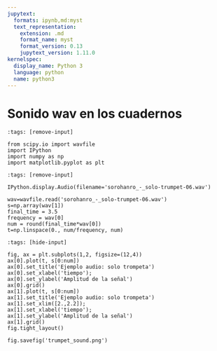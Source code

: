```yaml
---
jupytext:
  formats: ipynb,md:myst
  text_representation:
    extension: .md
    format_name: myst
    format_version: 0.13
    jupytext_version: 1.11.0
kernelspec:
  display_name: Python 3
  language: python
  name: python3
---
```


# Sonido wav en los cuadernos

```{code-cell} ipython3
:tags: [remove-input]

from scipy.io import wavfile
import IPython
import numpy as np
import matplotlib.pyplot as plt
```

```{code-cell} ipython3
:tags: [remove-input]

IPython.display.Audio(filename='sorohanro_-_solo-trumpet-06.wav')
```

```{code-cell} ipython3
wav=wavfile.read('sorohanro_-_solo-trumpet-06.wav')
s=np.array(wav[1])
final_time = 3.5
frequency = wav[0]
num = round(final_time*wav[0])
t=np.linspace(0., num/frequency, num)
```

```{code-cell} ipython3
:tags: [hide-input]

fig, ax = plt.subplots(1,2, figsize=(12,4))
ax[0].plot(t, s[0:num])
ax[0].set_title('Ejemplo audio: solo trompeta')
ax[0].set_xlabel('tiempo');
ax[0].set_ylabel('Amplitud de la señal')
ax[0].grid()
ax[1].plot(t, s[0:num])
ax[1].set_title('Ejemplo audio: solo trompeta')
ax[1].set_xlim([2.,2.2]);
ax[1].set_xlabel('tiempo');
ax[1].set_ylabel('Amplitud de la señal')
ax[1].grid()
fig.tight_layout()
```

```{code-cell} ipython3
fig.savefig('trumpet_sound.png')
```
